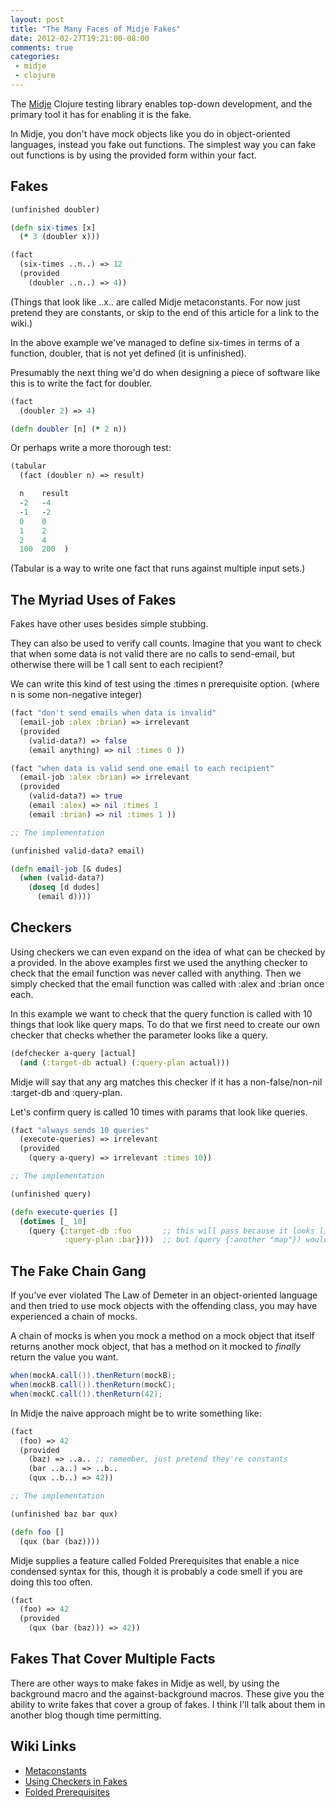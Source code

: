 ```yaml
---
layout: post
title: "The Many Faces of Midje Fakes"
date: 2012-02-27T19:21:00-08:00
comments: true
categories:
 - midje
 - clojure
---
```


The [Midje](https://github.com/marick/Midje) Clojure testing library enables top-down development, and the primary tool it has for enabling it is the fake.

In Midje, you don't have mock objects like you do in object-oriented languages, instead you fake out functions. The simplest way you can fake out functions is by using the provided form within your fact.

## Fakes

``` clojure
(unfinished doubler)

(defn six-times [x]
  (* 3 (doubler x)))

(fact
  (six-times ..n..) => 12
  (provided
    (doubler ..n..) => 4))
```

(Things that look like ..x.. are called Midje metaconstants.  For now just pretend they are constants, or skip to the end of this article for a link to the wiki.)

In the above example we've managed to define six-times in terms of a function, doubler, that is not yet defined (it is unfinished).

Presumably the next thing we'd do when designing a piece of software like this is to write the fact for doubler.

``` clojure
(fact 
  (doubler 2) => 4)

(defn doubler [n] (* 2 n))
```

Or perhaps write a more thorough test:

``` clojure
(tabular
  (fact (doubler n) => result)

  n    result
  -2   -4
  -1   -2
  0    0
  1    2
  2    4
  100  200  )
```

(Tabular is a way to write one fact that runs against multiple input sets.)

## The Myriad Uses of Fakes

Fakes have other uses besides simple stubbing.

They can also be used to verify call counts. Imagine that you want to check that when some data is not valid there are no calls to send-email, but otherwise there will be 1 call sent to each recipient?

We can write this kind of test using the :times n prerequisite option. (where n
is some non-negative integer)

``` clojure
(fact "don't send emails when data is invalid"
  (email-job :alex :brian) => irrelevant
  (provided
    (valid-data?) => false
    (email anything) => nil :times 0 ))

(fact "when data is valid send one email to each recipient"
  (email-job :alex :brian) => irrelevant
  (provided
    (valid-data?) => true
    (email :alex) => nil :times 1
    (email :brian) => nil :times 1 ))

;; The implementation

(unfinished valid-data? email)

(defn email-job [& dudes]
  (when (valid-data?)
    (doseq [d dudes]
      (email d))))
```

## Checkers

Using checkers we can even expand on the idea of what can be checked by a provided.  In the above examples first we used the anything checker to check that the email function was never called with anything. Then we simply checked that the email function was called with :alex and :brian once each.  

In this example we want to check that the query function is called with 10 things that look like query maps. To do that we first need to create our own checker that checks whether the parameter looks like a query. 

``` clojure
(defchecker a-query [actual]
  (and (:target-db actual) (:query-plan actual)))
```

Midje will say that any arg matches this checker if it has a non-false/non-nil :target-db and :query-plan.

Let's confirm query is called 10 times with params that look like queries.

``` clojure
(fact "always sends 10 queries"
  (execute-queries) => irrelevant
  (provided
    (query a-query) => irrelevant :times 10))

;; The implementation

(unfinished query)

(defn execute-queries []
  (dotimes [_ 10]
    (query {:target-db :foo       ;; this will pass because it looks like a-query
            :query-plan :bar})))  ;; but (query {:another "map"}) would not pass
```

## The Fake Chain Gang

If you've ever violated The Law of Demeter in an object-oriented language and then tried to use mock objects with the offending class, you may have experienced a chain of mocks.

A chain of mocks is when you mock a method on a mock object that itself returns another mock object, that has a method on it mocked to *finally* return the value you want.

``` java
when(mockA.call()).thenReturn(mockB);
when(mockB.call()).thenReturn(mockC);
when(mockC.call()).thenReturn(42);
```

In Midje the naive approach might be to write something like:

``` clojure
(fact
  (foo) => 42
  (provided 
    (baz) => ..a.. ;; remember, just pretend they're constants
    (bar ..a..) => ..b..
    (qux ..b..) => 42))

;; The implementation

(unfinished baz bar qux)

(defn foo [] 
  (qux (bar (baz))))
```

Midje supplies a feature called Folded Prerequisites that enable a nice condensed syntax for this, though it is probably a code smell if you are doing this too often.

``` clojure
(fact
  (foo) => 42
  (provided
    (qux (bar (baz))) => 42))
```

## Fakes That Cover Multiple Facts

There are other ways to make fakes in Midje as well, by using the background macro and the against-background macros. These give you the ability to write fakes that cover a group of fakes.  I think I'll talk about them in another blog though time permitting.

## Wiki Links

*  [Metaconstants](https://github.com/marick/Midje/wiki/Metaconstants)
*  [Using Checkers in Fakes](https://github.com/marick/Midje/wiki/Checkers-within-prerequisites)
*  [Folded Prerequisites](https://github.com/marick/Midje/wiki/Folded-prerequisites)

